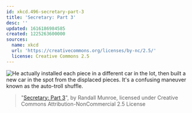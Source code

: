 ```yaml
---
id: xkcd.496-secretary-part-3
title: 'Secretary: Part 3'
desc: ''
updated: 1616186984585
created: 1225263600000
sources:
  name: xkcd
  url: 'https://creativecommons.org/licenses/by-nc/2.5/'
  license: Creative Commons 2.5
---
```

![He actually installed each piece in a different car in the lot, then built a new car in the spot from the displaced pieces.  It's a confusing maneuver known as the auto-troll shuffle.](https://imgs.xkcd.com/comics/secretary_part_3.png)
> "[Secretary: Part 3](https://xkcd.com/496/)", by Randall Munroe, licensed under Creative Commons Attribution-NonCommercial 2.5 License

